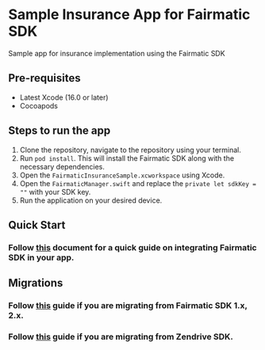 # Sample Insurance App for Fairmatic SDK

Sample app for insurance implementation using the Fairmatic SDK

## Pre-requisites

- Latest Xcode (16.0 or later)
- Cocoapods

## Steps to run the app

1. Clone the repository, navigate to the repository using your terminal.
2. Run `pod install`. This will install the Fairmatic SDK along with the necessary dependencies.
3. Open the `FairmaticInsuranceSample.xcworkspace` using Xcode.
4. Open the `FairmaticManager.swift` and replace the `private let sdkKey = ""` with your SDK key.
5. Run the application on your desired device.

## Quick Start

### Follow [this](/integrate_fmsdk_ios.md) document for a quick guide on integrating Fairmatic SDK in your app. 

## Migrations

### Follow [this](/migrate_from_older_versions.md) guide if you are migrating from Fairmatic SDK 1.x, 2.x.

### Follow [this](/migrate_from_zendrive.md) guide if you are migrating from Zendrive SDK.

